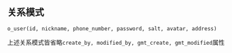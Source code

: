 ## 关系模式
```
o_user(id, nickname, phone_number, password, salt, avatar, address)

```
上述关系模式皆省略`create_by, modified_by, gmt_create, gmt_modified`属性

<!--stackedit_data:
eyJoaXN0b3J5IjpbMjExNjE1MzA4NiwtMTkyMTQyMTY5Nl19
-->
